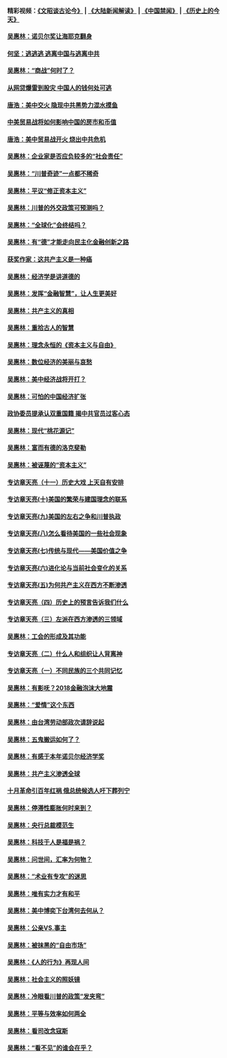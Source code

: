 #### 精彩视频：[《文昭谈古论今》](https://github.com/gfw-breaker/wenzhao/blob/master/README.md?t=01281830) | [《大陆新闻解读》](https://github.com/gfw-breaker/ntdtv-comedy/blob/master/README.md?t=01281830) | [《中国禁闻》](https://github.com/gfw-breaker/ntdtv-news/blob/master/README.md?t=01281830) | [《历史上的今天》](https://github.com/gfw-breaker/today-in-history/blob/master/README.md?t=01281830) 

#### [吴惠林：诺贝尔奖让海耶克翻身](../pages/nsc423/n10890049.md?t=01281830) 

#### [何坚：逃逃逃 逃离中国与逃离中共](../pages/nsc423/n10592891.md?t=01281830) 

#### [吴惠林：“商战”何时了？](../pages/nsc423/n10573558.md?t=01281830) 

#### [从网贷爆雷到股灾 中国人的钱何处可逃](../pages/nsc423/n10572800.md?t=01281830) 

#### [唐浩：美中交火 隐现中共黑势力混水摸鱼](../pages/nsc423/n10544040.md?t=01281830) 

#### [中美贸易战将如何影响中国的房市和币值](../pages/nsc423/n10543697.md?t=01281830) 

#### [唐浩：美中贸易战开火 烧出中共危机](../pages/nsc423/n10540126.md?t=01281830) 

#### [吴惠林：企业家是否应负较多的“社会责任”](../pages/nsc423/n10535022.md?t=01281830) 

#### [吴惠林：“川普奇迹”一点都不稀奇](../pages/nsc423/n10512808.md?t=01281830) 

#### [吴惠林：平议“修正资本主义”](../pages/nsc423/n10495724.md?t=01281830) 

#### [吴惠林：川普的外交政策可预测吗？](../pages/nsc423/n10462387.md?t=01281830) 

#### [吴惠林：“全球化”会终结吗？](../pages/nsc423/n10452838.md?t=01281830) 

#### [吴惠林：有“德”才能走向民主化金融创新之路](../pages/nsc423/n10432292.md?t=01281830) 

#### [获奖作家：这共产主义是一种癌](../pages/nsc423/n10431541.md?t=01281830) 

#### [吴惠林：经济学是讲道德的](../pages/nsc423/n10398014.md?t=01281830) 

#### [吴惠林：发挥“金融智慧”，让人生更美好](../pages/nsc423/n10375019.md?t=01281830) 

#### [吴惠林：共产主义的真相](../pages/nsc423/n10351394.md?t=01281830) 

#### [吴惠林：重拾古人的智慧](../pages/nsc423/n10337691.md?t=01281830) 

#### [吴惠林：理念永恒的《资本主义与自由》](../pages/nsc423/n10316274.md?t=01281830) 

#### [吴惠林：数位经济的美丽与哀愁](../pages/nsc423/n10292946.md?t=01281830) 

#### [吴惠林：美中经济战将开打？](../pages/nsc423/n10258825.md?t=01281830) 

#### [吴惠林：可怕的中国经济扩张](../pages/nsc423/n10219147.md?t=01281830) 

#### [政协委员提承认双重国籍 揭中共官员过客心态](../pages/nsc423/n10208809.md?t=01281830) 

#### [吴惠林：现代“桃花源记”](../pages/nsc423/n10185234.md?t=01281830) 

#### [吴惠林：富而有德的洛克斐勒](../pages/nsc423/n10142264.md?t=01281830) 

#### [吴惠林：被诬蔑的“资本主义”](../pages/nsc423/n10124816.md?t=01281830) 

#### [专访章天亮（十一）历史大戏 上天自有安排](../pages/nsc423/n10094905.md?t=01281830) 

#### [专访章天亮(十)美国的繁荣与建国理念的联系](../pages/nsc423/n10094899.md?t=01281830) 

#### [专访章天亮(九)美国的左右之争和川普执政](../pages/nsc423/n10094889.md?t=01281830) 

#### [专访章天亮(八)怎么看待美国的一些社会现象](../pages/nsc423/n10094857.md?t=01281830) 

#### [专访章天亮(七)传统与现代——美国价值之争](../pages/nsc423/n10093140.md?t=01281830) 

#### [专访章天亮(六)进化论与当前社会变化的关系](../pages/nsc423/n10092036.md?t=01281830) 

#### [专访章天亮(五)为何共产主义在西方不断渗透](../pages/nsc423/n10083620.md?t=01281830) 

#### [专访章天亮（四）历史上的预言告诉我们什么](../pages/nsc423/n10083606.md?t=01281830) 

#### [专访章天亮（三）左派在西方渗透的三领域](../pages/nsc423/n10081115.md?t=01281830) 

#### [吴惠林：工会的形成及其功能](../pages/nsc423/n10080633.md?t=01281830) 

#### [专访章天亮（二）什么人和组织让人背离神](../pages/nsc423/n10076637.md?t=01281830) 

#### [专访章天亮（一）不同民族的三个共同记忆](../pages/nsc423/n10074188.md?t=01281830) 

#### [吴惠林：有影呒？2018金融泡沫大地震](../pages/nsc423/n10040534.md?t=01281830) 

#### [吴惠林：“爱情”这个东西](../pages/nsc423/n10019423.md?t=01281830) 

#### [吴惠林：由台湾劳动部政次请辞说起](../pages/nsc423/n9979679.md?t=01281830) 

#### [吴惠林：五鬼搬运如何了？](../pages/nsc423/n9925338.md?t=01281830) 

#### [吴惠林：有感于本年诺贝尔经济学奖](../pages/nsc423/n9871883.md?t=01281830) 

#### [吴惠林：共产主义渗透全球](../pages/nsc423/n9812748.md?t=01281830) 

#### [十月革命引百年红祸 俄总统候选人吁下葬列宁](../pages/nsc423/n9810182.md?t=01281830) 

#### [吴惠林：停滞性膨胀何时来到？](../pages/nsc423/n9764136.md?t=01281830) 

#### [吴惠林：央行总裁模范生](../pages/nsc423/n9728134.md?t=01281830) 

#### [吴惠林：科技于人是福是祸？](../pages/nsc423/n9672982.md?t=01281830) 

#### [吴惠林：问世间，汇率为何物？](../pages/nsc423/n9621788.md?t=01281830) 

#### [吴惠林：“术业有专攻”的迷思](../pages/nsc423/n9580363.md?t=01281830) 

#### [吴惠林：唯有实力才有和平](../pages/nsc423/n9529599.md?t=01281830) 

#### [吴惠林：美中博奕下台湾何去何从？](../pages/nsc423/n9483598.md?t=01281830) 

#### [吴惠林：公亲VS.事主](../pages/nsc423/n9425637.md?t=01281830) 

#### [吴惠林：被抹黑的“自由市场”](../pages/nsc423/n9351545.md?t=01281830) 

#### [吴惠林：《人的行为》再现人间](../pages/nsc423/n9296339.md?t=01281830) 

#### [吴惠林：社会主义的照妖镜](../pages/nsc423/n9243460.md?t=01281830) 

#### [吴惠林：冷眼看川普的政策“发夹弯”](../pages/nsc423/n9120684.md?t=01281830) 

#### [吴惠林：平等与效率如何两全](../pages/nsc423/n9075430.md?t=01281830) 

#### [吴惠林：看司改念寇斯](../pages/nsc423/n9024915.md?t=01281830) 

#### [吴惠林：“看不见”的谁会在乎？](../pages/nsc423/n8977488.md?t=01281830) 

